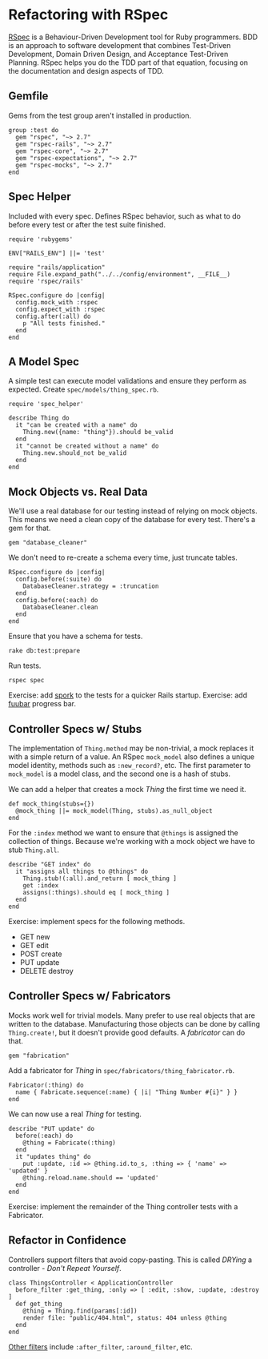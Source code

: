 Refactoring with RSpec
======================

[RSpec](http://relishapp.com/rspec) is a Behaviour-Driven Development tool for Ruby programmers. BDD is an approach to software development that combines Test-Driven Development, Domain Driven Design, and Acceptance Test-Driven Planning. RSpec helps you do the TDD part of that equation, focusing on the documentation and design aspects of TDD.

Gemfile
-------

Gems from the test group aren't installed in production.

    group :test do
      gem "rspec", "~> 2.7"
      gem "rspec-rails", "~> 2.7"
      gem "rspec-core", "~> 2.7"
      gem "rspec-expectations", "~> 2.7"
      gem "rspec-mocks", "~> 2.7"
    end

Spec Helper
-----------

Included with every spec. Defines RSpec behavior, such as what to do before every test or after the test suite finished.

    require 'rubygems'

    ENV["RAILS_ENV"] ||= 'test'

    require "rails/application"
    require File.expand_path("../../config/environment", __FILE__)
    require 'rspec/rails'

    RSpec.configure do |config|
      config.mock_with :rspec
      config.expect_with :rspec
      config.after(:all) do
        p "All tests finished."
      end
    end

A Model Spec
------------

A simple test can execute model validations and ensure they perform as expected. Create `spec/models/thing_spec.rb`.

    require 'spec_helper'

    describe Thing do
      it "can be created with a name" do
        Thing.new({name: "thing"}).should be_valid
      end
      it "cannot be created without a name" do
        Thing.new.should_not be_valid
      end
    end

Mock Objects vs. Real Data
--------------------------

We'll use a real database for our testing instead of relying on mock objects. This means we need a clean copy of the database for every test. There's a gem for that.

    gem "database_cleaner"

We don't need to re-create a schema every time, just truncate tables.

    RSpec.configure do |config|
      config.before(:suite) do
        DatabaseCleaner.strategy = :truncation
      end
      config.before(:each) do
        DatabaseCleaner.clean
      end
    end

Ensure that you have a schema for tests.

    rake db:test:prepare

Run tests.

    rspec spec

Exercise: add [spork](https://github.com/sporkrb/spork) to the tests for a quicker Rails startup.
Exercise: add [fuubar](https://github.com/jeffkreeftmeijer/fuubar) progress bar.

Controller Specs w/ Stubs
-------------------------

The implementation of `Thing.method` may be non-trivial, a mock replaces it with a simple return of a value. An RSpec `mock_model` also defines a unique model identity, methods such as `:new_record?`, etc. The first parameter to `mock_model` is a model class, and the second one is a hash of stubs.

We can add a helper that creates a mock *Thing* the first time we need it. 

    def mock_thing(stubs={})
      @mock_thing ||= mock_model(Thing, stubs).as_null_object
    end

For the `:index` method we want to ensure that `@things` is assigned the collection of things. Because we're working with a mock object we have to stub `Thing.all`.

    describe "GET index" do
      it "assigns all things to @things" do
        Thing.stub!(:all).and_return [ mock_thing ]
        get :index
        assigns(:things).should eq [ mock_thing ]
      end
    end

Exercise: implement specs for the following methods.

* GET new
* GET edit
* POST create
* PUT update
* DELETE destroy

Controller Specs w/ Fabricators
-------------------------------

Mocks work well for trivial models. Many prefer to use real objects that are written to the database. Manufacturing those objects can be done by calling `Thing.create!`, but it doesn't provide good defaults. A *fabricator* can do that.

    gem "fabrication"

Add a fabricator for *Thing* in `spec/fabricators/thing_fabricator.rb`.

    Fabricator(:thing) do
      name { Fabricate.sequence(:name) { |i| "Thing Number #{i}" } }
    end

We can now use a real *Thing* for testing.

    describe "PUT update" do
      before(:each) do
        @thing = Fabricate(:thing)
      end
      it "updates thing" do
        put :update, :id => @thing.id.to_s, :thing => { 'name' => 'updated' }
        @thing.reload.name.should == 'updated'
      end
    end

Exercise: implement the remainder of the Thing controller tests with a Fabricator.

Refactor in Confidence
----------------------

Controllers support filters that avoid copy-pasting. This is called *DRYing* a controller - *Don't Repeat Yourself*. 

    class ThingsController < ApplicationController
      before_filter :get_thing, :only => [ :edit, :show, :update, :destroy ]
      def get_thing
        @thing = Thing.find(params[:id])
        render file: "public/404.html", status: 404 unless @thing
      end
    end

[Other filters](http://rails.rubyonrails.org/classes/ActionController/Filters/ClassMethods.html) include `:after_filter`, `:around_filter`, etc.

